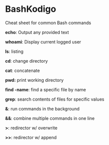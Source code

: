 # BashKodigo
Cheat sheet for common Bash commands 

**echo**: Output any provided text

**whoami**: Display current logged user

**ls**: listing

**cd**: change directory

**cat**: concatenate

**pwd:** print working directory 

**find -name**: find a specific file by name

**grep**: search contents of files for specific values 

**&**: run commands in the background

**&&**: combine multiple commands in one line

**\>**: redirector w/ overwrite

**\>\>**: redirector w/ append 

